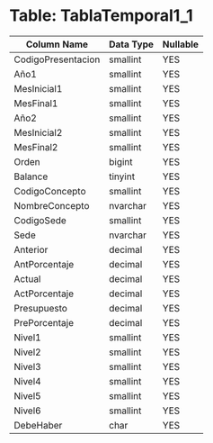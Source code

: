 # Table: TablaTemporal1_1

| Column Name | Data Type | Nullable |
|-------------|-----------|----------|
| CodigoPresentacion | smallint | YES |
| Año1 | smallint | YES |
| MesInicial1 | smallint | YES |
| MesFinal1 | smallint | YES |
| Año2 | smallint | YES |
| MesInicial2 | smallint | YES |
| MesFinal2 | smallint | YES |
| Orden | bigint | YES |
| Balance | tinyint | YES |
| CodigoConcepto | smallint | YES |
| NombreConcepto | nvarchar | YES |
| CodigoSede | smallint | YES |
| Sede | nvarchar | YES |
| Anterior | decimal | YES |
| AntPorcentaje | decimal | YES |
| Actual | decimal | YES |
| ActPorcentaje | decimal | YES |
| Presupuesto | decimal | YES |
| PrePorcentaje | decimal | YES |
| Nivel1 | smallint | YES |
| Nivel2 | smallint | YES |
| Nivel3 | smallint | YES |
| Nivel4 | smallint | YES |
| Nivel5 | smallint | YES |
| Nivel6 | smallint | YES |
| DebeHaber | char | YES |
